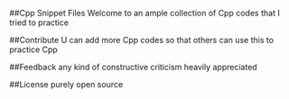 ##Cpp Snippet Files
Welcome to an ample collection of Cpp codes that I tried to practice


##Contribute
U can add more Cpp codes so that others can use this to practice Cpp


##Feedback
any kind of constructive criticism heavily appreciated


##License
purely open source

